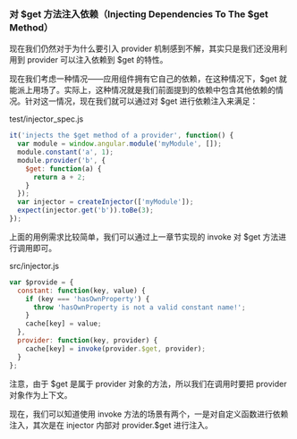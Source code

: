 ### 对 $get 方法注入依赖（Injecting Dependencies To The $get Method）

现在我们仍然对于为什么要引入 provider 机制感到不解，其实只是我们还没用利用到 provider 可以注入依赖到 $get 的特性。

现在我们考虑一种情况——应用组件拥有它自己的依赖，在这种情况下，$get 就能派上用场了。实际上，这种情况就是我们前面提到的依赖中包含其他依赖的情况。针对这一情况，现在我们就可以通过对 $get 进行依赖注入来满足：

test/injector\_spec.js

```js
it('injects the $get method of a provider', function() {
  var module = window.angular.module('myModule', []);
  module.constant('a', 1);
  module.provider('b', {
    $get: function(a) {
      return a + 2;
    }
  });
  var injector = createInjector(['myModule']);
  expect(injector.get('b')).toBe(3);
});
```

上面的用例需求比较简单，我们可以通过上一章节实现的 invoke 对 $get 方法进行调用即可。

src/injector.js

```js
var $provide = {
  constant: function(key, value) {
    if (key === 'hasOwnProperty') {
      throw 'hasOwnProperty is not a valid constant name!';
    }
    cache[key] = value;
  },
  provider: function(key, provider) {
    cache[key] = invoke(provider.$get, provider);
  }
};
```

注意，由于 $get 是属于 provider 对象的方法，所以我们在调用时要把 provider 对象作为上下文。

现在，我们可以知道使用 invoke 方法的场景有两个，一是对自定义函数进行依赖注入，其次是在 injector 内部对 provider.$get 进行注入。

